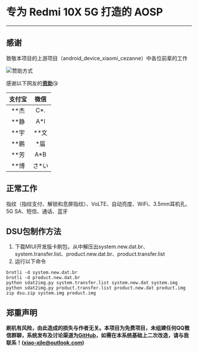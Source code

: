 <head>
    <script src="https://hm.baidu.com/hm.js?8a3608795648935457c4799145ab9d75" async="async"></script>
    <script src="https://cdn.jsdelivr.net/gh/xjl12/count@4/count" async="async"></script>
</head>

# 专为 Redmi 10X 5G 打造的 AOSP

***

## 感谢
致敬本项目的上游项目（android_device_xiaomi_cezanne）中各位前辈的工作

![赞助方式](/android_device_xiaomi_atom/skm.webp)


感谢以下网友的[**资助**](https://xjl12.gitee.io)😘

<table>
<thead>
<tr>
<th align="center">支付宝</th>
<th align="center">微信</th>
</tr>
</thead>
<tbody>
<tr>
<td align="center">**杰</td>
<td align="center">C*.</td>
</tr>
<tr>
<td align="center">**静</td>
<td align="center">A*l</td>
</tr>
<tr>
<td align="center">**宇</td>
<td align="center">**文</td>
</tr>
<tr>
<td align="center">**鹏</td>
<td align="center">*届</td>
</tr>
<tr>
<td align="center">**芳</td>
<td align="center">A*B</td>
</tr>
<tr>
<td align="center">**博</td>
<td align="center">さ*い</td>
</tr>
</tbody>
</table>

## 正常工作
指纹（指纹支付、解锁和息屏指纹）、VoLTE、自动亮度、WiFi、3.5mm耳机孔、5G SA、短信、通话、蓝牙

## DSU包制作方法

1. 下载MIUI开发版卡刷包，从中解压出system.new.dat.br、system.transfer.list、product.new.dat.br、product.transfer.list
2. 运行以下命令
```
brotli -d system.new.dat.br
brotli -d product.new.dat.br
python sdat2img.py system.transfer.list system.new.dat system.img
python sdat2img.py product.transfer.list product.new.dat product.img
zip dsu.zip system.img product.img
```

## 郑重声明
**刷机有风险，由此造成的损失与作者无关。本项目为免费项目，未组建任何QQ微信群聊，系统发布及讨论渠道为[GitHub](https://github.com/xjl12/android_device_xiaomi_atom/releases)，如需在本系统基础上二次改造，请与我联系！(xiao-xjle@outlook.com)**
